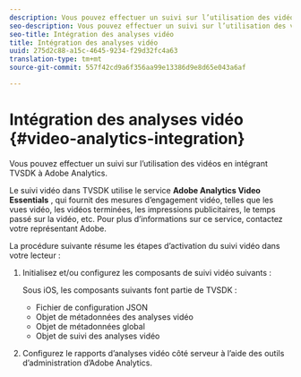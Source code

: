 ```yaml
---
description: Vous pouvez effectuer un suivi sur l’utilisation des vidéos en intégrant TVSDK à Adobe Analytics.
seo-description: Vous pouvez effectuer un suivi sur l’utilisation des vidéos en intégrant TVSDK à Adobe Analytics.
seo-title: Intégration des analyses vidéo
title: Intégration des analyses vidéo
uuid: 275d2c88-a15c-4645-9234-f29d32fc4a63
translation-type: tm+mt
source-git-commit: 557f42cd9a6f356aa99e13386d9e8d65e043a6af

---
```



# Intégration des analyses vidéo {#video-analytics-integration}

Vous pouvez effectuer un suivi sur l’utilisation des vidéos en intégrant TVSDK à Adobe Analytics.

Le suivi vidéo dans TVSDK utilise le service **Adobe Analytics Video Essentials** , qui fournit des mesures d’engagement vidéo, telles que les vues vidéo, les vidéos terminées, les impressions publicitaires, le temps passé sur la vidéo, etc. Pour plus d’informations sur ce service, contactez votre représentant Adobe.

La procédure suivante résume les étapes d’activation du suivi vidéo dans votre lecteur :

1. Initialisez et/ou configurez les composants de suivi vidéo suivants :

   Sous iOS, les composants suivants font partie de TVSDK :

   * Fichier de configuration JSON
   * Objet de métadonnées des analyses vidéo
   * Objet de métadonnées global
   * Objet de suivi des analyses vidéo

1. Configurez le rapports d’analyses vidéo côté serveur à l’aide des outils d’administration d’Adobe Analytics.